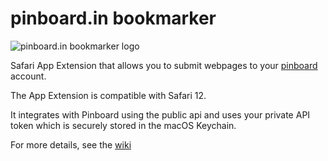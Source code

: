 # pinboard.in bookmarker

![pinboard.in bookmarker logo](https://raw.github.com/wiki/kristofa/pinboard.in_bookmarker/pinboard.in_bookmarker_logo.png)

Safari App Extension that allows you to submit webpages to your [pinboard](https://pinboard.in/) account.

The App Extension is compatible with Safari 12.

It integrates with Pinboard using the public api and uses your private API token which is securely stored in the macOS Keychain.

For more details, see the [wiki](https://github.com/kristofa/pinboard.in_bookmarker/wiki)
